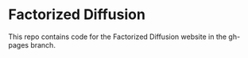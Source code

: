 # Factorized Diffusion

This repo contains code for the Factorized Diffusion website in the gh-pages branch.
